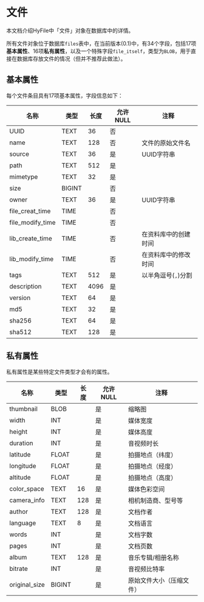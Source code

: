 # 文件

本文档介绍HyFile中「文件」对象在数据库中的详情。

所有文件对象位于数据库`files`表中，在当前版本(0.1)中，有34个字段，包括17项**基本属性**、16项**私有属性**，以及一个特殊字段`file_itself`，类型为`BLOB`，用于直接在数据库存放文件的情况（但并不推荐此做法）。

## 基本属性

每个文件条目具有17项基本属性，字段信息如下：

| 名称             | 类型   | 长度 | 允许NULL | 注释                 |
| ---------------- | ------ | ---- | -------- | -------------------- |
| UUID             | TEXT   | 36   | 否       |                      |
| name             | TEXT   | 128  | 否       | 文件的原始文件名     |
| source           | TEXT   | 36   | 是       | UUID字符串           |
| path             | TEXT   | 512  | 是       |                      |
| mimetype         | TEXT   | 32   | 是       |                      |
| size             | BIGINT |      | 否       |                      |
| owner            | TEXT   | 36   | 是       | UUID字符串           |
| file_creat_time  | TIME   |      | 否       |                      |
| file_modify_time | TIME   |      | 否       |                      |
| lib_create_time  | TIME   |      | 否       | 在资料库中的创建时间 |
| lib_modify_time  | TIME   |      | 否       | 在资料库中的修改时间 |
| tags             | TEXT   | 512  | 是       | 以半角逗号(`,`)分割  |
| description      | TEXT   | 4096 | 是       |                      |
| version          | TEXT   | 64   | 是       |                      |
| md5              | TEXT   | 32   | 是       |                      |
| sha256           | TEXT   | 64   | 是       |                      |
| sha512           | TEXT   | 128  | 是       |                      |

## 私有属性

私有属性是某些特定文件类型才会有的属性。

| 名称          | 类型   | 长度 | 允许NULL | 注释                     |
| ------------- | ------ | ---- | -------- | ------------------------ |
| thumbnail     | BLOB   |      | 是       | 缩略图                   |
| width         | INT    |      | 是       | 媒体宽度                 |
| height        | INT    |      | 是       | 媒体高度                 |
| duration      | INT    |      | 是       | 音视频时长               |
| latitude      | FLOAT  |      | 是       | 拍摄地点（纬度）         |
| longitude     | FLOAT  |      | 是       | 拍摄地点（经度）         |
| altitude      | FLOAT  |      | 是       | 拍摄地点（高度）         |
| color_space   | TEXT   | 16   | 是       | 媒体色彩空间             |
| camera_info   | TEXT   | 128  | 是       | 相机制造商、型号等       |
| author        | TEXT   | 128  | 是       | 文档作者                 |
| language      | TEXT   | 8    | 是       | 文档语言                 |
| words         | INT    |      | 是       | 文档字数                 |
| pages         | INT    |      | 是       | 文档页数                 |
| album         | TEXT   | 128  | 是       | 音乐专辑/相册名称        |
| bitrate       | INT    |      | 是       | 音视频比特率             |
| original_size | BIGINT |      | 是       | 原始文件大小（压缩文件） |
